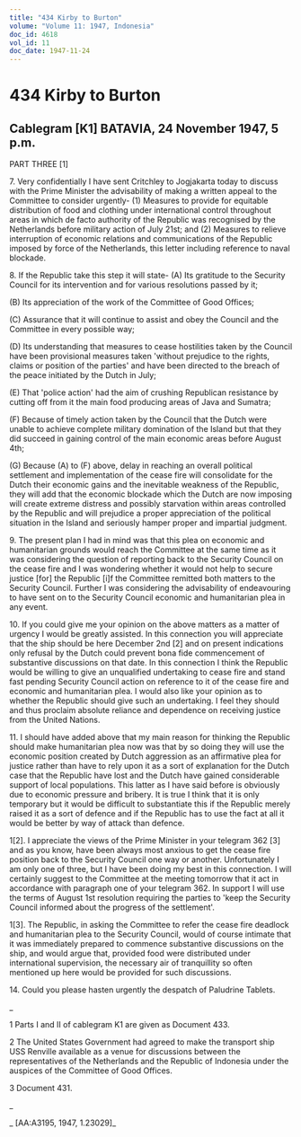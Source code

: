 ```yaml
---
title: "434 Kirby to Burton"
volume: "Volume 11: 1947, Indonesia"
doc_id: 4618
vol_id: 11
doc_date: 1947-11-24
---
```


# 434 Kirby to Burton

## Cablegram [K1] BATAVIA, 24 November 1947, 5 p.m.

PART THREE [1]

7\. Very confidentially I have sent Critchley to Jogjakarta today to discuss with the Prime Minister the advisability of making a written appeal to the Committee to consider urgently- (1) Measures to provide for equitable distribution of food and clothing under international control throughout areas in which de facto authority of the Republic was recognised by the Netherlands before military action of July 21st; and (2) Measures to relieve interruption of economic relations and communications of the Republic imposed by force of the Netherlands, this letter including reference to naval blockade.

8\. If the Republic take this step it will state- (A) Its gratitude to the Security Council for its intervention and for various resolutions passed by it;

(B) Its appreciation of the work of the Committee of Good Offices;

(C) Assurance that it will continue to assist and obey the Council and the Committee in every possible way;

(D) Its understanding that measures to cease hostilities taken by the Council have been provisional measures taken 'without prejudice to the rights, claims or position of the parties' and have been directed to the breach of the peace initiated by the Dutch in July;

(E) That 'police action' had the aim of crushing Republican resistance by cutting off from it the main food producing areas of Java and Sumatra;

(F) Because of timely action taken by the Council that the Dutch were unable to achieve complete military domination of the Island but that they did succeed in gaining control of the main economic areas before August 4th;

(G) Because (A) to (F) above, delay in reaching an overall political settlement and implementation of the cease fire will consolidate for the Dutch their economic gains and the inevitable weakness of the Republic, they will add that the economic blockade which the Dutch are now imposing will create extreme distress and possibly starvation within areas controlled by the Republic and will prejudice a proper appreciation of the political situation in the Island and seriously hamper proper and impartial judgment.

9\. The present plan I had in mind was that this plea on economic and humanitarian grounds would reach the Committee at the same time as it was considering the question of reporting back to the Security Council on the cease fire and I was wondering whether it would not help to secure justice [for] the Republic [i]f the Committee remitted both matters to the Security Council. Further I was considering the advisability of endeavouring to have sent on to the Security Council economic and humanitarian plea in any event.

10\. If you could give me your opinion on the above matters as a matter of urgency I would be greatly assisted. In this connection you will appreciate that the ship should be here December 2nd [2] and on present indications only refusal by the Dutch could prevent bona fide commencement of substantive discussions on that date. In this connection I think the Republic would be willing to give an unqualified undertaking to cease fire and stand fast pending Security Council action on reference to it of the cease fire and economic and humanitarian plea. I would also like your opinion as to whether the Republic should give such an undertaking. I feel they should and thus proclaim absolute reliance and dependence on receiving justice from the United Nations.

11\. I should have added above that my main reason for thinking the Republic should make humanitarian plea now was that by so doing they will use the economic position created by Dutch aggression as an affirmative plea for justice rather than have to rely upon it as a sort of explanation for the Dutch case that the Republic have lost and the Dutch have gained considerable support of local populations. This latter as I have said before is obviously due to economic pressure and bribery. It is true I think that it is only temporary but it would be difficult to substantiate this if the Republic merely raised it as a sort of defence and if the Republic has to use the fact at all it would be better by way of attack than defence.

1[2]. I appreciate the views of the Prime Minister in your telegram 362 [3] and as you know, have been always most anxious to get the cease fire position back to the Security Council one way or another. Unfortunately I am only one of three, but I have been doing my best in this connection. I will certainly suggest to the Committee at the meeting tomorrow that it act in accordance with paragraph one of your telegram 362. In support I will use the terms of August 1st resolution requiring the parties to 'keep the Security Council informed about the progress of the settlement'.

1[3]. The Republic, in asking the Committee to refer the cease fire deadlock and humanitarian plea to the Security Council, would of course intimate that it was immediately prepared to commence substantive discussions on the ship, and would argue that, provided food were distributed under international supervision, the necessary air of tranquillity so often mentioned up here would be provided for such discussions.

14\. Could you please hasten urgently the despatch of Paludrine Tablets.

_

1 Parts I and II of cablegram K1 are given as Document 433.

2 The United States Government had agreed to make the transport ship USS Renville available as a venue for discussions between the representatives of the Netherlands and the Republic of Indonesia under the auspices of the Committee of Good Offices.

3 Document 431.

_

_ [AA:A3195, 1947, 1.23029]_
